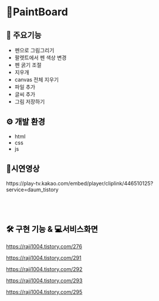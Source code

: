 <h1>🎨PaintBoard</h1>

<h2><b>🔖 주요기능</b></h2>
<ul style="list-style-type: disc;" data-ke-list-type="disc">
<li>펜으로 그림그리기</li>
<li>팔렛트에서 펜 색상 변경</li>
<li>펜 굵기 조절</li>
<li>지우개&nbsp;</li>
<li>canvas 전체 지우기</li>
<li>파일 추가</li>
<li>글씨 추가</li>
<li>그림 저장하기</li>
</ul>
<h2 style="color: #000000; text-align: start;" data-ke-size="size26"><b>⚙️ 개발 환경</b></h2>
<ul style="list-style-type: disc;" data-ke-list-type="disc">
<li>html</li>
<li>css</li>
<li>js</li>
</ul>
<h2 style="color: #000000;" data-ke-size="size26"><b>🎥시연영상</b></h2>
https://play-tv.kakao.com/embed/player/cliplink/446510125?service=daum_tistory
<figcaption style="display: none;"></figcaption>
</figure>
<h2 style="color: #000000; text-align: start;" data-ke-size="size26">&nbsp;</h2>
<h2 style="color: #000000; text-align: start;" data-ke-size="size26"><b>🛠️ 구현 기능 &amp; 💻서비스화면</b></h2>
<p data-ke-size="size14"><a href="https://raji1004.tistory.com/276" target="_blank" rel="noopener&nbsp;noreferrer">https://raji1004.tistory.com/276</a></p>
<p style="color: #000000; text-align: start;" data-ke-size="size14"><a href="https://raji1004.tistory.com/291" target="_blank" rel="noopener&nbsp;noreferrer">https://raji1004.tistory.com/291</a></p>
<p data-ke-size="size14"><a href="https://raji1004.tistory.com/292" target="_blank" rel="noopener&nbsp;noreferrer">https://raji1004.tistory.com/292</a></p>
<p data-ke-size="size14"><a href="https://raji1004.tistory.com/293" target="_blank" rel="noopener&nbsp;noreferrer">https://raji1004.tistory.com/293</a></p>
<p data-ke-size="size14"><a href="https://raji1004.tistory.com/295" target="_blank" rel="noopener&nbsp;noreferrer">https://raji1004.tistory.com/295</a></p>
<p data-ke-size="size16">&nbsp;</p>
<p data-ke-size="size16">&nbsp;</p>
<p data-ke-size="size16">&nbsp;</p>
<p data-ke-size="size16">&nbsp;</p>
<p data-ke-size="size16">&nbsp;</p>
